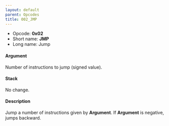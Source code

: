 ```yaml
---
layout: default
parent: Opcodes
title: 002_JMP
---
```


-   Opcode: **0x02**
-   Short name: **JMP**
-   Long name: Jump

#### Argument

Number of instructions to jump (signed value).

#### Stack

No change.

#### Description

Jump a number of instructions given by **Argument**. If **Argument** is negative, jumps backward.
